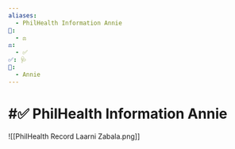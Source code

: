 ```yaml
---
aliases:
  - PhilHealth Information Annie
📁:
  - ⚖️
⚖️:
  - ✅
✅: 🩺
👤:
  - Annie
---
```

# #✅ PhilHealth Information Annie

![[PhilHealth Record Laarni Zabala.png]]